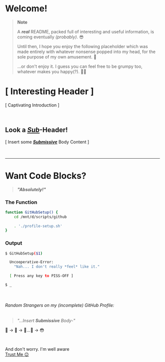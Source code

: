 # Welcome!

> __Note__
>
> A __*real*__ README, packed full of interesting and useful information, is coming eventually *(probably)*. 😎
>
> Until then, I hope you enjoy the following placeholder which was made entirely with whatever nonsense popped into my head, for the sole purpose of my own amusement. :slightly_smiling_face: <br />
>
> ...or don't enjoy it. I guess you can feel free to be grumpy too, whatever makes you happy(?). 🤷‍♂️

# [ Interesting Header ]

[ Captivating Introduction ]


<br />



## Look a *[Sub](https://github.com/RichNSD/RichNSD/edit/main/README.md#random-strangers-on-my-incomplete-github-profile)*-Header!

[ Insert some __*[Submissive](https://github.com/RichNSD/RichNSD/edit/main/README.md#random-strangers-on-my-incomplete-github-profile)*__ Body Content ]


<br />

---

# Want Code Blocks?

> __*"Absolutely!"*__
<!-- the Unbalanced Developer™ says in 
yet *another* imaginary dialogue with himself -->

### The Function
```bash
function GitHubSetup() {
    cd /mnt/d/scripts/github
    
    . './profile-setup.sh'
}
```

### Output
```bash
$ GitHubSetup($1)

  Uncooperative-Error:
    "Nah... I don't really *feel* like it."
        
  [ Press any key to PISS-OFF ]

$ _
```

<br />


###### Random Strangers on my (incomplete) GitHub Profile:

> <em>"...Insert __Submissive__ Body-"</em>

🙂 → 🤨 → 🧐...🤔 → 😳

<br />

And don't worry. I'm well aware<br /> [Trust Me :wink:](https://matias.ma/nsfw/)


